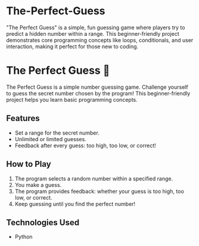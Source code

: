# The-Perfect-Guess
"The Perfect Guess" is a simple, fun guessing game where players try to predict a hidden number within a range. This beginner-friendly project demonstrates core programming concepts like loops, conditionals, and user interaction, making it perfect for those new to coding.
# The Perfect Guess 🎯

The Perfect Guess is a simple number guessing game. Challenge yourself to guess the secret number chosen by the program! This beginner-friendly project helps you learn basic programming concepts.

## Features
- Set a range for the secret number.
- Unlimited or limited guesses.
- Feedback after every guess: too high, too low, or correct!

## How to Play
1. The program selects a random number within a specified range.
2. You make a guess.
3. The program provides feedback: whether your guess is too high, too low, or correct.
4. Keep guessing until you find the perfect number!

## Technologies Used
- Python 
